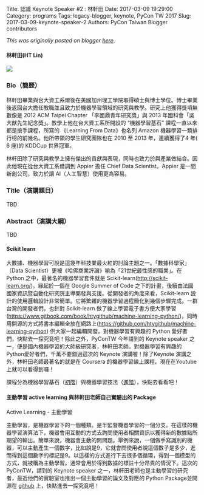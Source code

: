 Title: 認識 Keynote Speaker #2 : 林軒田
Date: 2017-03-09 19:29:00
Category: programs
Tags: legacy-blogger, keynote, PyCon TW 2017
Slug: 2017-03-09-keynote-speaker-2
Authors: PyCon Taiwan Blogger contributors

*This was originally posted on blogger [here](https://pycontw.blogspot.com/2017/03/keynote-speaker-2.html)*.

<!--more-->

#### 林軒田(HT Lin)

[![](https://1.bp.blogspot.com/-YRb2-7BhpJI/WME8Jj_XzfI/AAAAAAAAB9o/BcgVf-2V8lE1Ngsnek4J1WJElywxyWmRwCLcB/s400/ht_lin%2B%25281%2529.png)](https://1.bp.blogspot.com/-YRb2-7BhpJI/WME8Jj_XzfI/AAAAAAAAB9o/BcgVf-2V8lE1Ngsnek4J1WJElywxyWmRwCLcB/s1600/ht_lin%2B%25281%2529.png)

### Bio（簡歷）

林軒田畢業與台大資工系爾後在美國加州理工學院取得碩士與博士學位。博士畢業後返回台大擔任教職並且致力於機器學習領域的研究與教學。研究上他獲得獎項無數像是 2012 ACM Taipei Chapter 「李國鼎青年研究獎」與 2013 年國科會「吳大猷先生紀念獎」。教學上他在台大資工系所開設的 “機器學習基石” 課程一直以來都是搶手課程，所寫的 《Learning From Data》也名列 Amazon 機器學習一類排行榜的前幾名。他所帶領的學生研究團隊也在 2010 至 2013 年，連續獲得了4 年( 6 座)的 KDDCup 世界冠軍。

林軒田除了研究與教學上擁有傑出的貢獻與表現，同時也致力於與產業做結合。因此他現在從台大資工系借調到 Appier 擔任 Chief Data Scientist。Appier 是一間新創公司，致力於讓 AI（人工智慧）使用更為容易。

### Title（演講題目）

TBD

### Abstract（演講大綱）

TBD

#### Scikit learn

大數據、機器學習可說是這幾年科技業最火紅的討論主題之一。「數據科學家」（Data Scientist）更被《哈佛商業評論》喻為「21世紀最性感的職業」。在 Python 之中，最著名的機器學習套件就是 Scikit-learn(<http://scikit-learn.org/>)。緣起於一個在 Google Summer of Code 之下的計畫，後續由法國國家資訊暨自動化研究院主導開發與支援。從開發者的角度來看，Scikit-learn 設計的使用邏輯設計非常簡單。它將繁雜的機器學習過程簡化到幾個步驟完成。一群台灣的開發者們，也針對 Scikit-learn 做了線上學習電子書方便大家學習(<https://www.gitbook.com/book/htygithub/machine-learning-python/>)，同時用開源的方式將書本編輯全放在網路上(<https://github.com/htygithub/machine-learning-python>) 供大家一起編輯開發。對機器學習有興趣的 Python 愛好者們，快點去一探究竟吧！除此之外，PyConTW 今年請到的 Keynote speaker 之一，便是國內機器學習的大師級研究者，林軒田老師。對機器學習有興趣的Python愛好者們，千萬不要錯過這次的 Keynote 演講喔！除了Keynote 演講之外，林軒田老師最著名的就是在 Coursera 的機器學習線上課程。現在在Youtube 上就可以看得到囉！

課程分為機器學習基石（[初階](https://www.youtube.com/watch?v=nQvpFSMPhr0&list=PLXVfgk9fNX2I7tB6oIINGBmW50rrmFTqf)）與機器學習技法（[進階](https://www.youtube.com/watch?v=A-GxGCCAIrg&list=PLXVfgk9fNX2IQOYPmqjqWsNUFl2kpk1U2)），快點去看看吧！

#### 主動學習 active learning 與林軒田老師自己實驗出的 Package

Active Learning - 主動學習

主動學習，是機器學習下的一個種類。是半監督機器學習的一個分支。在這樣的機器學習演算法下，機器會用互動的方式去詢問使用者相關資訊以獲得新的數據點所期望的輸出。簡單來說，機器會主動的問問題。舉例來說，一個做手寫識別的機器，可以主動產生一個數字，比如說是9，它就會問使用者說這個數子是多少，進而得到這個數字的標記是9。以這樣的方式進行下去很多個循環，得到一個模型的方式，就被稱為主動學習。通常會用於得到數據的標註十分昂貴的情況下。這次的 PyConTW，請到的 Keynote speaker 之一，林軒田老師也是主動學習的研究者，最近他們的實驗室也推出一個主動學習的論文及對應的 Python Package並開源在 [github](https://github.com/ntucllab/libact) 上，快點進去一探究竟吧！
